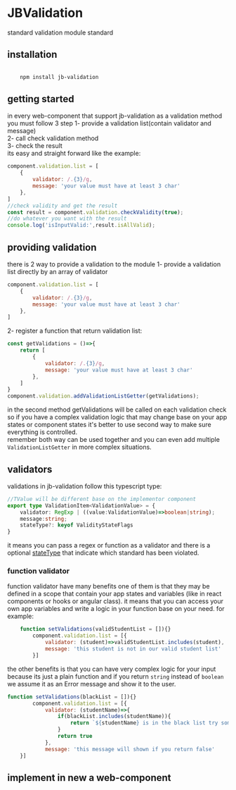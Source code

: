 # JBValidation
standard validation module standard

## installation 
```bash

    npm install jb-validation

```
## getting started

in every web-component that support jb-validation as a validation method you must follow 3 step
1- provide a validation list(contain validator and message)    
2- call check validation method     
3- check the result    
its easy and straight forward like the example:
```js
component.validation.list = [
    {
        validator: /.{3}/g,
        message: 'your value must have at least 3 char'
    },
]
//check validity and get the result
const result = component.validation.checkValidity(true);
//do whatever you want with the result
console.log('isInputValid:',result.isAllValid);
```
## providing validation

there is 2 way to provide a validation to the module
1- provide a  validation list directly by an array of validator
```js
component.validation.list = [
    {
        validator: /.{3}/g,
        message: 'your value must have at least 3 char'
    },
]
```
2- register a function that return validation list:
```js
const getValidations = ()=>{
    return [
        {
            validator: /.{3}/g,
            message: 'your value must have at least 3 char'
        },
    ]
}
component.validation.addValidationListGetter(getValidations);
```
in the second method getValidations will be called on each validation check so if you have a complex validation logic that may change base on your app states or component states it's better to use second way to make sure everything is controlled.    
remember both way can be used together and you can even add multiple `ValidationListGetter` in more complex situations.

## validators

validations in jb-validation follow this typescript type:
```typescript
//TValue will be different base on the implementor component
export type ValidationItem<ValidationValue> = {
    validator: RegExp | ((value:ValidationValue)=>boolean|string);
    message:string;
    stateType?: keyof ValidityStateFlags
}
```
it means you can pass a regex or function as a validator and there is a optional [stateType](https://developer.mozilla.org/en-US/docs/Web/API/ValidityState) that indicate which standard has been violated.    
### function validator

function validator have many benefits one of them is that they may be defined in a scope that contain your app states and variables (like in react components or hooks or angular class). it means that you can access your own app variables and write a logic in your function base on your need. for example:
```js
    function setValidations(validStudentList = []){}
        component.validation.list = [{
            validator: (student)=>validStudentList.includes(student),
            message: 'this student is not in our valid student list'
        }]
```
the other benefits is that you can have very complex logic for your input because its just a plain function and if you return `string` instead of `boolean` we assume it as an Error message and show it to the user.

```js
function setValidations(blackList = []){}
        component.validation.list = [{
            validator: (studentName)=>{
                if(blackList.includes(studentName)){
                    return `${studentName} is in the black list try someone else`
                }
                return true
            },
            message: 'this message will shown if you return false'
    }]
```

## implement in new a web-component


